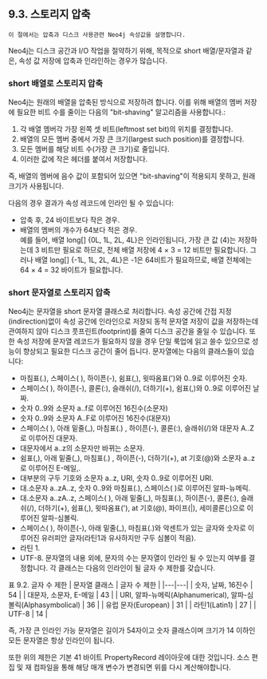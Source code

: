 ## 9.3. 스토리지 압축
```
이 절에서는 압축과 디스크 사용관련 Neo4j 속성값을 설명합니다.
```

Neo4j는 디스크 공간과 I/O 작업을 절약하기 위해,  목적으로 short 배열/문자열과 같은, 속성 값 저장에 압축과 인라인하는 경우가 많습니다.

### short 배열로 스토리지 압축
Neo4j는 원래의 배열을 압축된 방식으로 저장하려 합니다. 이를 위해 배열의 멤버 저장에 필요한 비트 수를 줄이는 다음의 "bit-shaving" 알고리즘을 사용합니다.:
1. 각 배열 멤버각 가장 왼쪽 셋 비트(leftmost set bit)의 위치를 결정합니다.
2. 배열의 모든 멤버 중에서 가장 큰 크기(largest such position)를 결정합니다.
3. 모든 멤버를 해당 비트 수(가장 큰 크기)로 줄입니다.
4. 이러한 값에 작은 헤더를 붙여서 저장합니다.

즉, 배열의 멤버에 음수 값이 포함되어 있으면 "bit-shaving"이 적용되지 못하고, 원래 크기가 사용됩니다.  

다음의 경우 결과가 속성 레코드에 인라인 될 수 있습니다:
* 압축 후, 24 바이트보다 작은 경우.
* 배열의 멤버의 개수가 64보다 적은 경우.  
예를 들어, 배열 long[] {0L, 1L, 2L, 4L}은 인라인됩니다, 가장 큰 값 (4)는 저장하는데 3 비트만 필요로 하므로, 전체 배열 저장에 4 × 3 = 12 비트만 필요합니다. 그러나 배열 long[] {-1L, 1L, 2L, 4L}은 -1은 64비트가 필요하므로, 배열 전체에는 64 × 4 = 32 바이트가 필요합니다.

### short 문자열로 스토리지 압축
Neo4j는 문자열을 short 문자열 클래스로 처리합니다. 속성 공간에 간접 지정(indirection)없이 속성 공간에 인라인으로 저장되 동적 문자열 저장이 값을 저장하는데 관여하지 않아 디스크 풋프린트(footprint)를 줄여 디스크 공간을 줄일 수 있습니다. 또한 속성 저장에 문자열 레코드가 필요하지 않을 경우 단일 룩업에 읽고 쓸수 있으므로 성능이 향상되고 필요한 디스크 공간이 줄어 듭니다.
문자열에는 다음의 클래스들이 있습니다:  
* 마침표(.), 스페이스( ), 하이픈(-), 쉼표(,), 윗따옴표(')와 0..9로 이루어진 숫자.
* 스페이스( ), 하이픈(-), 콜론(:), 슬래쉬(/), 더하기(+), 쉼표(,)와 0..9로 이루어진 날짜.
* 숫자 0..9와 소문자 a..f로 이루어진 16진수(소문자)
* 숫자 0..9와 소문자 A..F로 이루어진 16진수(대문자)
* 스페이스( ), 아래 밑줄(\_), 마침표(.) , 하이픈(-), 콜론(:), 슬래쉬(/)와 대문자 A..Z로 이루어진 대문자.
* 대문자에서 a..z의 소문자만 바뀌는 소문자.
* 쉼표(,), 아래 밑줄(\_), 마침표(.) , 하이픈(-), 더하기(+), at 기호(@)와 소문자 a..z로 이루어진 E-메일,.
* 대부분의 구두 기호와 소문자 a..z, URI, 숫자 0..9로 이루어진 URI.
* 대.소문자 a..zA..z, 숫자 0..9와 마침표(.), 스페이스( )로 이루어진 알파-뉴메릭.
* 대.소문자 a..zA..z, 스페이스( ), 아래 밑줄(\_), 마침표(.), 하이픈(-), 콜론(:), 슬래쉬(/), 더하기(+), 쉼표(,), 윗따옴표('), at 기호(@), 파이프(|), 세미콜론(;)으로 이루어진 알파-심볼릭.
* 스페이스( ), 하이픈(-), 아래 밑줄(\_), 마침표(.)와 악센트가 있는 글자와 숫자로 이루어진 유러피안 글자(라틴1과 유사하지만 구두 심볼이 적음).
* 라틴 1.
* UTF-8.
문자열의 내용 외에, 문자의 수는 문자열이 인라인 될 수 있는지 여부를 결정합니다. 각 클래스는 다음의 인라인이 될 글자 수 제한를 갖습니다.

표 9.2. 글자 수 제한
| 문자열 클래스 | 글자 수 제한 |
|---|---|
| 숫자, 날짜, 16진수 | 54 |
| 대문자, 소문자, E-메일 | 43 |
| URI, 알파-뉴메릭(Alphanumerical), 알파-심볼릭(Alphasymbolical) | 36 |
| 유럽 문자(European) | 31 |
| 라틴1(Latin1) | 27 |
| UTF-8 | 14 |

즉, 가장 큰 인라인 가능 문자열은 길이가 54자이고 숫자 클래스이며 크기가 14 이하인 모든 문자열은 항상 인라인이 됩니다.

또한 위의 제한은 기본 41 바이트 PropertyRecord 레이아웃에 대한 것입니다. 소스 편집 및 재 컴파일을 통해 해당 매개 변수가 변경되면 위를 다시 계산해야합니다.
